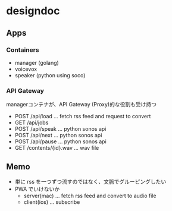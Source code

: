 # designdoc

## Apps
### Containers
- manager (golang)
- voicevox
- speaker (python using soco)

### API Gateway
managerコンテナが、API Gateway (Proxy)的な役割も受け持つ
- POST /api/load ... fetch rss feed and request to convert
- GET /api/jobs
- POST /api/speak ... python sonos api
- POST /api/next ... python sonos api
- POST /api/pause ... python sonos api
- GET /contents/{id}.wav ... wav file

## Memo
- 単に rss を一つずつ流すのではなく、文脈でグルーピングしたい
- PWA でいけないか
  - server(mac) ... fetch rss feed and convert to audio file
  - client(ios) ... subscribe 
